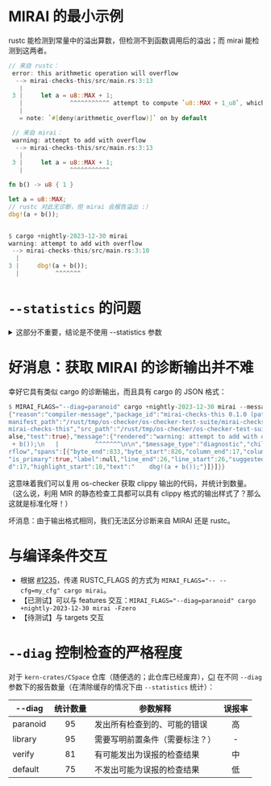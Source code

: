 # MIRAI 的最小示例

rustc 能检测到常量中的溢出算数，但检测不到函数调用后的溢出；而 mirai 能检测到这两者。

```rust
// 来自 rustc：
 error: this arithmetic operation will overflow
  --> mirai-checks-this/src/main.rs:3:13
   |
 3 |     let a = u8::MAX + 1;
   |             ^^^^^^^^^^^ attempt to compute `u8::MAX + 1_u8`, which would overflow
   |
   = note: `#[deny(arithmetic_overflow)]` on by default

 // 来自 mirai：
 warning: attempt to add with overflow
  --> mirai-checks-this/src/main.rs:3:13
   |
 3 |     let a = u8::MAX + 1;
   |             ^^^^^^^^^^^
```

```rust
fn b() -> u8 { 1 }

let a = u8::MAX;
// rustc 对此无诊断，但 mirai 会报告溢出 :）
dbg!(a + b());


$ cargo +nightly-2023-12-30 mirai
warning: attempt to add with overflow
 --> mirai-checks-this/src/main.rs:3:10
  |
3 |     dbg!(a + b());
  |          ^^^^^^^
```

# `--statistics` 的问题

<details>

<summary>这部分不重要，结论是不使用 --statistics 参数</summary>

* `--diag` 与 `--statistics` 一起使用时，mirai 只会考虑 --statistics
* 直接第二次运行，会因为增量构建而导致无诊断

```rust
$ MIRAI_FLAGS="--diag=paranoid --statistics" cargo +nightly-2023-12-30 mirai
    Checking mirai-checks-this v0.1.0 (/rust/tmp/os-checker/os-checker-test-suite/mirai-checks-this)
mirai-checks-this/src/main.rs, analyzed, 1
    Finished dev [unoptimized + debuginfo] target(s) in 0.28s

$ MIRAI_FLAGS="--diag=paranoid --statistics" cargo +nightly-2023-12-30 mirai
    Finished dev [unoptimized + debuginfo] target(s) in 0.10s

$ MIRAI_FLAGS="--diag=paranoid" cargo +nightly-2023-12-30 mirai
    Finished dev [unoptimized + debuginfo] target(s) in 0.18s
```

注意：`--diag` 会随 Cargo 的缓存而在后续发出相同的诊断，不过一旦加入 `--statistics` 又开始无诊断了。

```rust
$ MIRAI_FLAGS="--diag=paranoid" cargo +nightly-2023-12-30 mirai
    Checking mirai-checks-this v0.1.0 (/rust/tmp/os-checker/os-checker-test-suite/mirai-checks-this)
warning: attempt to add with overflow
  --> mirai-checks-this/src/main.rs:26:10
   |
26 |     dbg!(a + b());
   |          ^^^^^^^

warning: `mirai-checks-this` (bin "mirai-checks-this") generated 1 warning

$ MIRAI_FLAGS="--diag=paranoid" cargo +nightly-2023-12-30 mirai
warning: attempt to add with overflow
  --> mirai-checks-this/src/main.rs:26:10
   |
26 |     dbg!(a + b());
   |          ^^^^^^^

warning: `mirai-checks-this` (bin "mirai-checks-this") generated 1 warning

$ MIRAI_FLAGS="--diag=paranoid" cargo +nightly-2023-12-30 mirai
warning: attempt to add with overflow
  --> mirai-checks-this/src/main.rs:26:10
   |
26 |     dbg!(a + b());
   |          ^^^^^^^
warning: `mirai-checks-this` (bin "mirai-checks-this") generated 1 warning

$ MIRAI_FLAGS="--statistics --diag=paranoid" cargo +nightly-2023-12-30 mirai
    Checking mirai-checks-this v0.1.0 (/rust/tmp/os-checker/os-checker-test-suite/mirai-checks-this)
mirai-checks-this/src/main.rs, analyzed, 1
    Finished dev [unoptimized + debuginfo] target(s) in 0.40s

$ MIRAI_FLAGS="--diag=paranoid" cargo +nightly-2023-12-30 mirai
    Finished dev [unoptimized + debuginfo] target(s) in 0.09s
```

因此 os-checker 无法依赖 `--statistics` 报告的数量（因为重新构建需要更多的时间）。

</details>

# 好消息：获取 MIRAI 的诊断输出并不难

幸好它具有类似 cargo 的诊断输出，而且具有 cargo 的 JSON 格式：

```rust
$ MIRAI_FLAGS="--diag=paranoid" cargo +nightly-2023-12-30 mirai --message-format=json
{"reason":"compiler-message","package_id":"mirai-checks-this 0.1.0 (path+file:///rust/tmp/os-checker/os-checker-test-suite/mirai-checks-this)","
manifest_path":"/rust/tmp/os-checker/os-checker-test-suite/mirai-checks-this/Cargo.toml","target":{"kind":["bin"],"crate_types":["bin"],"name":"
mirai-checks-this","src_path":"/rust/tmp/os-checker/os-checker-test-suite/mirai-checks-this/src/main.rs","edition":"2021","doc":true,"doctest":f
alse,"test":true},"message":{"rendered":"warning: attempt to add with overflow\n  --> mirai-checks-this/src/main.rs:26:10\n   |\n26 |     dbg!(a
 + b());\n   |          ^^^^^^^\n\n","$message_type":"diagnostic","children":[],"code":null,"level":"warning","message":"attempt to add with ove
rflow","spans":[{"byte_end":833,"byte_start":826,"column_end":17,"column_start":10,"expansion":null,"file_name":"mirai-checks-this/src/main.rs",
"is_primary":true,"label":null,"line_end":26,"line_start":26,"suggested_replacement":null,"suggestion_applicability":null,"text":[{"highlight_en
d":17,"highlight_start":10,"text":"    dbg!(a + b());"}]}]}}
```

这意味着我们可以复用 os-checker 获取 clippy 输出的代码，并统计到数量。
（这么说，利用 MIR 的静态检查工具都可以具有 clippy 格式的输出样式了？那么这就是标准化呀！）

坏消息：由于输出格式相同，我们无法区分诊断来自 MIRAI 还是 rustc。

# 与编译条件交互

* 根据 [#1235](https://github.com/facebookexperimental/MIRAI/issues/1235)，传递 
  RUSTC_FLAGS 的方式为 `MIRAI_FLAGS="-- --cfg=my_cfg" cargo mirai`。
* 【已测试】可以与 features 交互：`MIRAI_FLAGS="--diag=paranoid" cargo +nightly-2023-12-30 mirai -Fzero`
* 【待测试】与 targets 交互

# `--diag` 控制检查的严格程度

对于 `kern-crates/CSpace` 仓库（随便选的；此仓库已经废弃），[CI](https://github.com/os-checker/dockerfiles/actions/runs/10827220493/job/30039886641)
在不同 `--diag` 参数下的报告数量（在清除缓存的情况下由 `--statistics` 统计）：

| --diag   | 统计数量 | 参数解释                       | 误报率 |
|----------|:--------:|--------------------------------|:------:|
| paranoid |    95    | 发出所有检查到的、可能的错误   |   高   |
| library  |    95    | 需要写明前置条件（需要标注？） |    -   |
| verify   |    81    | 有可能发出为误报的检查结果     |   中   |
| default  |    75    | 不发出可能为误报的检查结果     |   低   |
